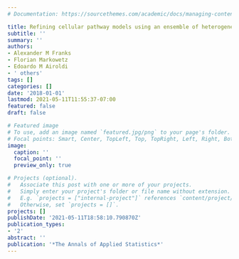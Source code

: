 ```yaml
---
# Documentation: https://sourcethemes.com/academic/docs/managing-content/

title: Refining cellular pathway models using an ensemble of heterogeneous data sources
subtitle: ''
summary: ''
authors:
- Alexander M Franks
- Florian Markowetz
- Edoardo M Airoldi
- ' others'
tags: []
categories: []
date: '2018-01-01'
lastmod: 2021-05-11T11:55:37-07:00
featured: false
draft: false

# Featured image
# To use, add an image named `featured.jpg/png` to your page's folder.
# Focal points: Smart, Center, TopLeft, Top, TopRight, Left, Right, BottomLeft, Bottom, BottomRight.
image:
  caption: ''
  focal_point: ''
  preview_only: true

# Projects (optional).
#   Associate this post with one or more of your projects.
#   Simply enter your project's folder or file name without extension.
#   E.g. `projects = ["internal-project"]` references `content/project/deep-learning/index.md`.
#   Otherwise, set `projects = []`.
projects: []
publishDate: '2021-05-11T18:58:10.790870Z'
publication_types:
- '2'
abstract: ''
publication: '*The Annals of Applied Statistics*'
---
```

